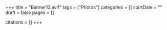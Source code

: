 +++
title = "Banner13.avif"
tags = ["Photos"]
categories = []
startDate = ""
draft = false
pages = []

citations = []
+++
